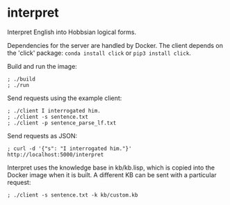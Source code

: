 # interpret

Interpret English into Hobbsian logical forms.

Dependencies for the server are handled by Docker. The client depends on
the 'click' package: `conda install click` or `pip3 install click`.

Build and run the image:
```
; ./build
; ./run
```

Send requests using the example client:
```
; ./client I interrogated him.
; ./client -s sentence.txt
; ./client -p sentence_parse_lf.txt
```

Send requests as JSON:
```
; curl -d '{"s": "I interrogated him."}' http://localhost:5000/interpret
```

Interpret uses the knowledge base in kb/kb.lisp, which is copied into the
Docker image when it is built. A different KB can be sent with a
particular request:
```
; ./client -s sentence.txt -k kb/custom.kb
```
